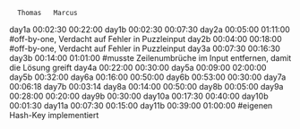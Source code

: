       Thomas   Marcus
day1a 00:02:30 00:22:00
day1b 00:02:30 00:07:30
day2a 00:05:00 01:11:00 #off-by-one, Verdacht auf Fehler in Puzzleinput
day2b 00:04:00 00:18:00 #off-by-one, Verdacht auf Fehler in Puzzleinput
day3a 00:07:30 00:16:30
day3b 00:14:00 01:01:00 #musste Zeilenumbrüche im Input entfernen, damit die Lösung greift
day4a 00:22:00 00:30:00
day5a 00:09:00 02:00:00
day5b 00:32:00
day6a 00:16:00 00:50:00
day6b 00:53:00 00:30:00
day7a 00:06:18
day7b 00:03:14
day8a 00:14:00 00:50:00
day8b 00:05:00
day9a 00:28:00 00:20:00
day9b 00:30:00
day10a 00:17:30 00:40:00
day10b 00:01:30
day11a 00:07:30 00:15:00
day11b 00:39:00 01:00:00 #eigenen Hash-Key implementiert
